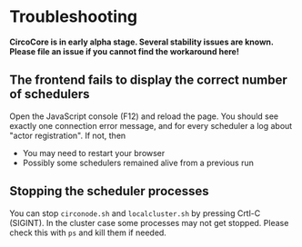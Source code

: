 # Troubleshooting

**CircoCore is in early alpha stage. Several stability issues are known. Please file an issue if you cannot find the workaround here!**

## The frontend fails to display the correct number of schedulers

Open the JavaScript console (F12) and reload the page. You should see exactly one connection error message, and for every scheduler a log about "actor registration". If not, then

- You may need to restart your browser
- Possibly some schedulers remained alive from a previous run

## Stopping the scheduler processes

You can stop `circonode.sh` and `localcluster.sh` by pressing Crtl-C (SIGINT). In the cluster case some processes may not get stopped. Please check this with `ps` and kill them if needed.

